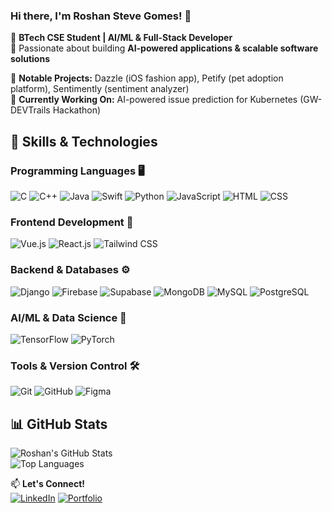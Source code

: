 ### Hi there, I'm Roshan Steve Gomes! 👋



🚀 **BTech CSE Student | AI/ML & Full-Stack Developer**  
🎯 Passionate about building **AI-powered applications & scalable software solutions**  

🔹 **Notable Projects:** Dazzle (iOS fashion app), Petify (pet adoption platform), Sentimently (sentiment analyzer)  
🔹 **Currently Working On:** AI-powered issue prediction for Kubernetes (GW-DEVTrails Hackathon)  

## 🚀 Skills & Technologies 

###  **Programming Languages**  🖥️  
![C](https://skillicons.dev/icons?i=c)  ![C++](https://skillicons.dev/icons?i=cpp)  ![Java](https://skillicons.dev/icons?i=java)  ![Swift](https://skillicons.dev/icons?i=swift)  ![Python](https://skillicons.dev/icons?i=python)  ![JavaScript](https://skillicons.dev/icons?i=js)  ![HTML](https://skillicons.dev/icons?i=html)  ![CSS](https://skillicons.dev/icons?i=css)  

###  **Frontend Development** 🎨 
![Vue.js](https://skillicons.dev/icons?i=vue)  ![React.js](https://skillicons.dev/icons?i=react)  ![Tailwind CSS](https://skillicons.dev/icons?i=tailwind)  

### **Backend & Databases**  ⚙️ 
![Django](https://skillicons.dev/icons?i=django)  ![Firebase](https://skillicons.dev/icons?i=firebase)  ![Supabase](https://skillicons.dev/icons?i=supabase)  ![MongoDB](https://skillicons.dev/icons?i=mongodb)  ![MySQL](https://skillicons.dev/icons?i=mysql)  ![PostgreSQL](https://skillicons.dev/icons?i=postgresql)  

###  **AI/ML & Data Science** 🤖 
![TensorFlow](https://skillicons.dev/icons?i=tensorflow)  ![PyTorch](https://skillicons.dev/icons?i=pytorch)  

###  **Tools & Version Control**  🛠️
![Git](https://skillicons.dev/icons?i=git)  ![GitHub](https://skillicons.dev/icons?i=github)  ![Figma](https://skillicons.dev/icons?i=figma)  


## 📊 GitHub Stats  
![Roshan's GitHub Stats](https://github-readme-stats.vercel.app/api?username=RoshanGomes&show_icons=true&theme=radical)  
![Top Languages](https://github-readme-stats.vercel.app/api/top-langs/?username=RoshanGomes&layout=compact&theme=radical)  


📫 **Let's Connect!**  
[![LinkedIn](https://skillicons.dev/icons?i=linkedin)](https://www.linkedin.com/in/roshan-gomes/)  [![Portfolio](https://img.shields.io/badge/Portfolio-Website-brightgreen)](https://roshangomes.webflow.io/)  
